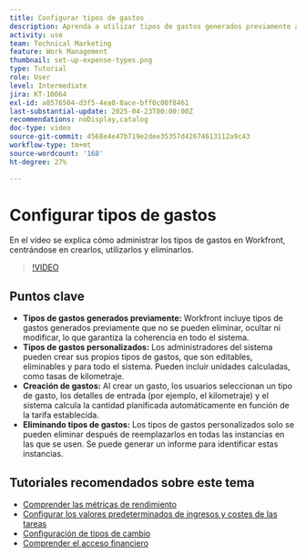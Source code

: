 ```yaml
---
title: Configurar tipos de gastos
description: Aprenda a utilizar tipos de gastos generados previamente al introducir gastos y a crear nuevos tipos de gastos.
activity: use
team: Technical Marketing
feature: Work Management
thumbnail: set-up-expense-types.png
type: Tutorial
role: User
level: Intermediate
jira: KT-10064
exl-id: a8576504-d3f5-4ea0-8ace-bff0c00f8461
last-substantial-update: 2025-04-23T00:00:00Z
recommendations: noDisplay,catalog
doc-type: video
source-git-commit: 4568e4e47b719e2dee35357d42674613112a9c43
workflow-type: tm+mt
source-wordcount: '168'
ht-degree: 27%

---
```


# Configurar tipos de gastos

En el vídeo se explica cómo administrar los tipos de gastos en Workfront, centrándose en crearlos, utilizarlos y eliminarlos.


>[!VIDEO](https://video.tv.adobe.com/v/3457702/?quality=12&learn=on&enablevpops)

## Puntos clave

* **Tipos de gastos generados previamente:** Workfront incluye tipos de gastos generados previamente que no se pueden eliminar, ocultar ni modificar, lo que garantiza la coherencia en todo el sistema.
* **Tipos de gastos personalizados:** Los administradores del sistema pueden crear sus propios tipos de gastos, que son editables, eliminables y para todo el sistema. Pueden incluir unidades calculadas, como tasas de kilometraje.
* **Creación de gastos:** Al crear un gasto, los usuarios seleccionan un tipo de gasto, los detalles de entrada (por ejemplo, el kilometraje) y el sistema calcula la cantidad planificada automáticamente en función de la tarifa establecida.
* **Eliminando tipos de gastos:** Los tipos de gastos personalizados solo se pueden eliminar después de reemplazarlos en todas las instancias en las que se usen. Se puede generar un informe para identificar estas instancias.

## Tutoriales recomendados sobre este tema

* [Comprender las métricas de rendimiento](/help/manage-work/project-finances/understand-performance-metrics.md)
* [Configurar los valores predeterminados de ingresos y costes de las tareas](/help/manage-work/project-finances/set-up-task-revenue-and-cost-defaults.md)
* [Configuración de tipos de cambio](/help/manage-work/project-finances/set-up-exchange-rates.md)
* [Comprender el acceso financiero](/help/manage-work/project-finances/understand-financial-access.md)
